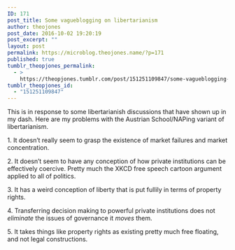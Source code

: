 ```yaml
---
ID: 171
post_title: Some vagueblogging on libertarianism
author: theojones
post_date: 2016-10-02 19:20:19
post_excerpt: ""
layout: post
permalink: https://microblog.theojones.name/?p=171
published: true
tumblr_theopjones_permalink:
  - >
    https://theopjones.tumblr.com/post/151251109847/some-vagueblogging-on-libertarianism
tumblr_theopjones_id:
  - "151251109847"
---
```

<p>This is in response to some libertarianish discussions that have shown up in my dash. Here are my problems with the Austrian School/NAPing variant of libertarianism.</p><p>1. It doesn’t really seem to grasp the existence of market failures and market concentration.</p><p>2. It doesn’t seem to have any conception of how private institutions can be effectively coercive. Pretty much the XKCD free speech cartoon argument applied to all of politics.</p><p>3. It has a weird conception of liberty that is put fullily in terms of property rights. </p><p>4. Transferring decision making to powerful private institutions does not <i>eliminate</i> the issues of governance it <i>moves</i> them. </p><p>5. It takes things like property rights as existing pretty much free floating, and not legal constructions. </p>